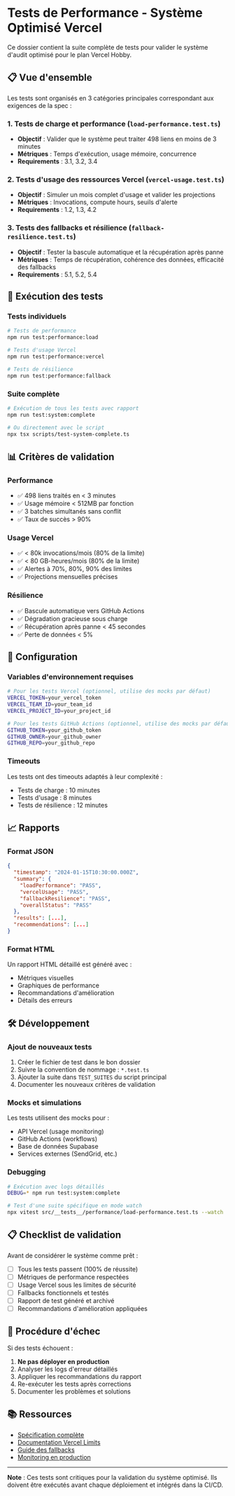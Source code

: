 # Tests de Performance - Système Optimisé Vercel

Ce dossier contient la suite complète de tests pour valider le système d'audit optimisé pour le plan Vercel Hobby.

## 📋 Vue d'ensemble

Les tests sont organisés en 3 catégories principales correspondant aux exigences de la spec :

### 1. Tests de charge et performance (`load-performance.test.ts`)
- **Objectif** : Valider que le système peut traiter 498 liens en moins de 3 minutes
- **Métriques** : Temps d'exécution, usage mémoire, concurrence
- **Requirements** : 3.1, 3.2, 3.4

### 2. Tests d'usage des ressources Vercel (`vercel-usage.test.ts`)
- **Objectif** : Simuler un mois complet d'usage et valider les projections
- **Métriques** : Invocations, compute hours, seuils d'alerte
- **Requirements** : 1.2, 1.3, 4.2

### 3. Tests des fallbacks et résilience (`fallback-resilience.test.ts`)
- **Objectif** : Tester la bascule automatique et la récupération après panne
- **Métriques** : Temps de récupération, cohérence des données, efficacité des fallbacks
- **Requirements** : 5.1, 5.2, 5.4

## 🚀 Exécution des tests

### Tests individuels

```bash
# Tests de performance
npm run test:performance:load

# Tests d'usage Vercel
npm run test:performance:vercel

# Tests de résilience
npm run test:performance:fallback
```

### Suite complète

```bash
# Exécution de tous les tests avec rapport
npm run test:system:complete

# Ou directement avec le script
npx tsx scripts/test-system-complete.ts
```

## 📊 Critères de validation

### Performance
- ✅ 498 liens traités en < 3 minutes
- ✅ Usage mémoire < 512MB par fonction
- ✅ 3 batches simultanés sans conflit
- ✅ Taux de succès > 90%

### Usage Vercel
- ✅ < 80k invocations/mois (80% de la limite)
- ✅ < 80 GB-heures/mois (80% de la limite)
- ✅ Alertes à 70%, 80%, 90% des limites
- ✅ Projections mensuelles précises

### Résilience
- ✅ Bascule automatique vers GitHub Actions
- ✅ Dégradation gracieuse sous charge
- ✅ Récupération après panne < 45 secondes
- ✅ Perte de données < 5%

## 🔧 Configuration

### Variables d'environnement requises

```bash
# Pour les tests Vercel (optionnel, utilise des mocks par défaut)
VERCEL_TOKEN=your_vercel_token
VERCEL_TEAM_ID=your_team_id
VERCEL_PROJECT_ID=your_project_id

# Pour les tests GitHub Actions (optionnel, utilise des mocks par défaut)
GITHUB_TOKEN=your_github_token
GITHUB_OWNER=your_github_owner
GITHUB_REPO=your_github_repo
```

### Timeouts

Les tests ont des timeouts adaptés à leur complexité :
- Tests de charge : 10 minutes
- Tests d'usage : 8 minutes  
- Tests de résilience : 12 minutes

## 📈 Rapports

### Format JSON
```json
{
  "timestamp": "2024-01-15T10:30:00.000Z",
  "summary": {
    "loadPerformance": "PASS",
    "vercelUsage": "PASS", 
    "fallbackResilience": "PASS",
    "overallStatus": "PASS"
  },
  "results": [...],
  "recommendations": [...]
}
```

### Format HTML
Un rapport HTML détaillé est généré avec :
- Métriques visuelles
- Graphiques de performance
- Recommandations d'amélioration
- Détails des erreurs

## 🛠️ Développement

### Ajout de nouveaux tests

1. Créer le fichier de test dans le bon dossier
2. Suivre la convention de nommage : `*.test.ts`
3. Ajouter la suite dans `TEST_SUITES` du script principal
4. Documenter les nouveaux critères de validation

### Mocks et simulations

Les tests utilisent des mocks pour :
- API Vercel (usage monitoring)
- GitHub Actions (workflows)
- Base de données Supabase
- Services externes (SendGrid, etc.)

### Debugging

```bash
# Exécution avec logs détaillés
DEBUG=* npm run test:system:complete

# Test d'une suite spécifique en mode watch
npx vitest src/__tests__/performance/load-performance.test.ts --watch
```

## 📋 Checklist de validation

Avant de considérer le système comme prêt :

- [ ] Tous les tests passent (100% de réussite)
- [ ] Métriques de performance respectées
- [ ] Usage Vercel sous les limites de sécurité
- [ ] Fallbacks fonctionnels et testés
- [ ] Rapport de test généré et archivé
- [ ] Recommandations d'amélioration appliquées

## 🚨 Procédure d'échec

Si des tests échouent :

1. **Ne pas déployer en production**
2. Analyser les logs d'erreur détaillés
3. Appliquer les recommandations du rapport
4. Re-exécuter les tests après corrections
5. Documenter les problèmes et solutions

## 📚 Ressources

- [Spécification complète](../../../.kiro/specs/optimisation-vercel-gratuit/)
- [Documentation Vercel Limits](https://vercel.com/docs/concepts/limits/overview)
- [Guide des fallbacks](../../../src/lib/vercel/README.md)
- [Monitoring en production](../../../docs/MAINTENANCE_PROCEDURES.md)

---

**Note** : Ces tests sont critiques pour la validation du système optimisé. Ils doivent être exécutés avant chaque déploiement et intégrés dans la CI/CD.
